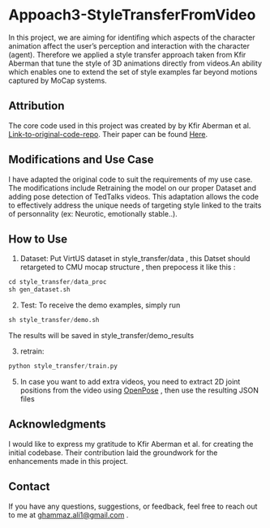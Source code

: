 # Appoach3-StyleTransferFromVideo

In this project, we are aiming for  identifing which aspects of the character animation affect the user’s perception and interaction with the character (agent). Therefore we applied  a style transfer approach taken from Kfir Aberman that tune the style of 3D animations directly from videos.An ability which enables one to extend the set of style examples far beyond motions captured by MoCap systems.

## Attribution

The core code used in this project was created by  by Kfir Aberman et al. [Link-to-original-code-repo](https://github.com/DeepMotionEditing/deep-motion-editing). Their paper can be found 
[Here](https://deepmotionediting.github.io/papers/Motion_Style_Transfer-camera-ready.pdf).

## Modifications and Use Case

I have adapted the original code to suit the requirements of my use case. The modifications include Retraining the model on our proper Dataset and adding pose detection of TedTalks videos. This adaptation allows the code to effectively address the unique needs of targeting style linked to the traits of personnality (ex: Neurotic, emotionally stable..).

## How to Use
1. Dataset:
Put VirtUS dataset in style_transfer/data , this Datset should retargeted to CMU mocap structure , then prepocess it like this :

```python
cd style_transfer/data_proc
sh gen_dataset.sh
```  
2. Test:
To receive the demo examples, simply run

```python
sh style_transfer/demo.sh
```
The results will be saved in style_transfer/demo_results

3. retrain:
```python
python style_transfer/train.py
```

5. In case you want to add extra videos, you need to extract 2D joint positions from the video using [OpenPose](https://github.com/CMU-Perceptual-Computing-Lab/openpose) , then use the resulting JSON files
## Acknowledgments

I would like to express my gratitude to Kfir Aberman et al. for creating the initial codebase. Their contribution laid the groundwork for the enhancements made in this project.



## Contact

If you have any questions, suggestions, or feedback, feel free to reach out to me at ghammaz.ali1@gmail.com .
